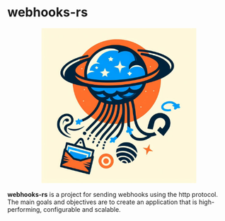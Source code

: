 # webhooks-rs

<div align="center">
    <img src="assets/logo.jpeg" width="350">
</div>

**webhooks-rs** is a project for sending webhooks using the http protocol. The main goals and objectives are to create an application that is high-performing, configurable and scalable. 